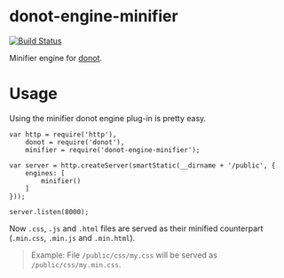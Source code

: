 donot-engine-minifier
=====================

[![Build Status](https://travis-ci.org/trenskow/donot-engine-minifier.svg?branch=master)](https://travis-ci.org/trenskow/donot-engine-minifier)

Minifier engine for [donot](http://github.com/trenskow/donot).

# Usage

Using the minifier donot engine plug-in is pretty easy.

	var http = require('http'),
	    donot = require('donot'),
	    minifier = require('donot-engine-minifier');
    
    var server = http.createServer(smartStatic(__dirname + '/public', {
        engines: [
        	minifier()
        ]
    }));
    
    server.listen(8000);

Now `.css`, `.js` and `.html` files are served as their minified counterpart (`.min.css`, `.min.js` and `.min.html`).

> Example: File `/public/css/my.css` will be served as `/public/css/my.min.css`.

